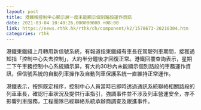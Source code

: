 ```yaml
---
layout: post
title: 港鐵稱控制中心顯示屏一度未能顯示個別路段運作資訊
date: 2021-03-04 10:40:26.000000000 +08:00
link: https://news.rthk.hk/rthk/ch/component/k2/1578673-20210304.htm
categories: rthk
---
```


港鐵東鐵綫上月轉用新信號系統，有報道指東鐵綫有車長在駕駛列車期間，接獲通知指「控制中心失去控制」，大約半分鐘後才回復正常。港鐵回覆查詢表示，星期二下午車務控制中心系統顯示屏，有大約30秒內未能顯示個別路段的車務運作資訊，但信號系統的自動列車操作及自動列車保護系統一直維持正常運作。

港鐵表示，按照既定程序，控制中心人員當時已即時透過通訊系統聯絡相關路段的列車車長，確認行車狀況及提供行車指引，強調事件並不涉及列車營運安全，亦不影響列車服務，工程團隊已經聯絡系統承辦商調查及跟進事件。
